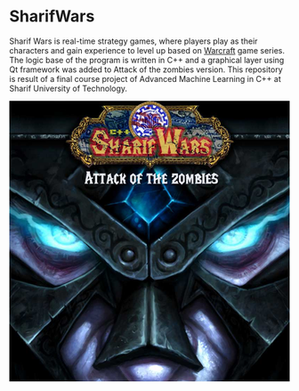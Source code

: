 # SharifWars

Sharif Wars is real-time strategy games, where players play as their characters and gain experience to level up based on [Warcraft](https://worldofwarcraft.com) game series. The logic base of the program is written in C++ and a graphical layer using Qt framework was added to Attack of the zombies version.
This repository is result of a final course project of Advanced Machine Learning in C++ at Sharif University of Technology. 

![Sharif Wars](./SharifWars.jpg)


